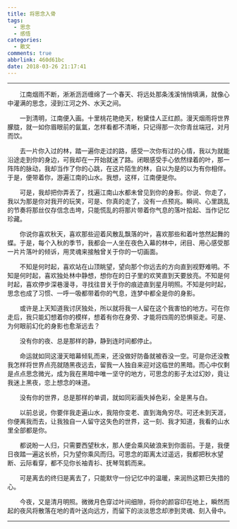 ```yaml
---
title: 将思念入骨
tags:
  - 思念
  - 感悟
categories:
  - 散文
comments: true
abbrlink: 460d61bc
date: 2018-03-26 21:17:41
---
```


---

<p style="text-indent:2em">江南烟雨不断，淅淅沥沥缠绵了一个春天、将远处那条浅溪悄悄填满，就像心中灌满的思念，浸到江河之外、水天之间。</p>

<p style="text-indent:2em">一到清明，江南便入画。十里桃花艳绝天，粉黛佳人正红颜。漫天烟雨将世界朦胧，就一如你眉眼前的氤氲，怎样看都不清晰，只记得那一次你青丝端冠，对月而饮。</p>

<p style="text-indent:2em">去一片你入过的林，踏一遍你走过的路，感受一次你有过的心情，我以为就能沿途走到你的身边，可我却在一开始就迷了路。闭眼感受手心依然绿着的叶，那一阵阵的脉动，我却当作了你的心跳，在这片陌生的林，自以为是的以为有你相伴。于是，便带着你，游遍江南的山水。我想，这样，江南便是你。</p>

<p style="text-indent:2em">可是，我却把你弄丢了，找遍江南山水都未曾见到你的身影。你说、你走了，我以为那是你对我开的玩笑，可是、你真的走了，没有一点预兆。瞬间、心里跳乱的节奏将那丝仅存信念击垮，只能慌乱的将那片带着你气息的落叶拾起、当作记忆珍藏。</p>

<p style="text-indent:2em">你说你喜欢秋天，喜欢那些迎着风散乱飘落的叶，喜欢那些和着叶悠然起舞的蝶。于是，每个入秋的季节，我都会一人坐在夜色入幕的林中，闭目、用心感受那一片片落叶的倾诉，用灵魂来接触曾关于你的一切画面。</p>

<p style="text-indent:2em">不知是何时起，喜欢站在山顶眺望，望向那个你远去的方向直到视野难明。不知是何时起，喜欢独处林中静想，想你在的日子里的欢笑直到天要放亮。不知是何时起，喜欢停步深巷漫寻，寻找往昔关于你的痕迹直到星月明照。不知是何时起，思念也成了习惯、一呼一吸都带着你的气息，连梦中都全是你的身影。</p>

<p style="text-indent:2em">或许是上天知道我讨厌独处，所以就将我一人留在这个我害怕的地方。可在你走后，我只能幻想着你的模样，想着有你在身旁、才能将四周的恐惧驱走。可是、为何眼前幻化的身影也愈渐远去？</p>

<p style="text-indent:2em">没有你的夜、总是那样的静，静到连时间都停止。</p>

<p style="text-indent:2em">命运就如同这漫天暗幕倾轧而来，还没做好防备就被吞没一空。可是你还没教我怎样将世界点亮就随黑夜远去，留我一人独自来迎对这临世的黑暗。而心中仅剩是点点思念微光，成为我在黑暗中唯一坚守的地方，可思念的影子太过幻妙，竟让我迷上黑夜，恋上想念的味道。</p>

<p style="text-indent:2em">没有你的世界，总是那样的单调，就如同彩画失掉色彩，全是黑与白。</p>

<p style="text-indent:2em">以前总说，你要伴我走遍山水，我陪你变老、直到海角穷尽。可还未到天涯，你便离我而去，让我独自一人留守这失色的世界，这一刻、我才知道，我看的山水里全部都是你。</p>

<p style="text-indent:2em">都说盼一人归，只需要西望秋水，那人便会乘风破浪来到你面前。于是，我便日夜踏一遍这长桥，只为望你乘风而归。可思念的距离太过遥远，我都把秋水望断、云际看穿，都不见你长袖青衫、抚琴驾鹤而来。</p>

<p style="text-indent:2em">可是离去的终归是离去了，只能默守一份记忆中的温暖，来润热这颗已失措的心。</p>

<p style="text-indent:2em">今夜，又是清月明照。微微月色穿过叶间细隙，将你的颜容印在地上，瞬然而起的夜风将散落在地的青叶送向远方，而留下的淡淡思念却渗到灵魂、刻入骨中。</p>

---





